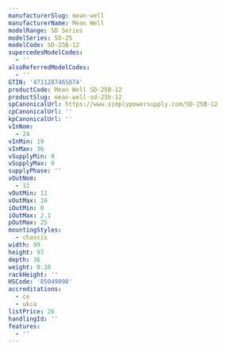 ```yaml
---
manufacturerSlug: mean-well
manufacturerName: Mean Well
modelRange: SD Series
modelSeries: SD-25
modelCode: SD-25B-12
supercedesModelCodes:
  - ''
alsoReferredModelCodes:
  - ''
GTIN: '4711287465074'
productCode: Mean Well SD-25B-12
productSlug: mean-well-sd-25b-12
spCanonicalUrl: https://www.simplypowersupply.com/SD-25B-12
cpCanonicalUrl: ''
kpCanonicalUrl: ''
vInNom:
  - 24
vInMin: 19
vInMax: 36
vSupplyMin: 0
vSupplyMax: 0
supplyPhase: ''
vOutNom:
  - 12
vOutMin: 11
vOutMax: 16
iOutMin: 0
iOutMax: 2.1
pOutMax: 25
mountingStyles:
  - chassis
width: 99
height: 97
depth: 36
weight: 0.38
rackHeight: ''
HSCode: '85049090'
accreditations:
  - ce
  - ukca
listPrice: 26
handlingId: ''
features:
  - ''
---
```

